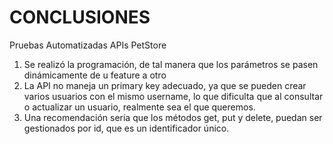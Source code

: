 # CONCLUSIONES

Pruebas Automatizadas APIs PetStore


1. Se realizó la programación, de tal manera que los parámetros se pasen dinámicamente de u feature a otro 
2. La API no maneja un primary key adecuado, ya que se pueden crear varios usuarios con el mismo username, lo que dificulta que al consultar o actualizar un usuario, realmente sea el que queremos.
3. Una recomendación sería que los métodos get, put y delete, puedan ser gestionados por id, que es un identificador único.